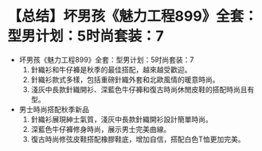 # 【总结】坏男孩《魅力工程899》全套：型男计划：5时尚套装：7

-   坏男孩《魅力工程899》全套：型男计划：5时尚套装：7
    1.  針織衫和牛仔褲是秋季的最佳搭配，越來越受歡迎。
    2.  針織衫款式多樣，包括重磅針織外套和北歐風情的暖意時尚。
    3.  淺灰中長款針織開衫、深藍色牛仔褲和復古時尚休閒皮鞋的搭配時尚且有型。
-   男士時尚搭配秋季新品
    1.  針織衫展現紳士氣質，淺灰中長款針織開衫設計簡單時尚。
    2.  深藍色牛仔褲修身時尚，展示男士完美曲線。
    3.  復古時尚修弦皮鞋搭配橡膠鞋底，增加自信，搭配白色T恤更加完美。